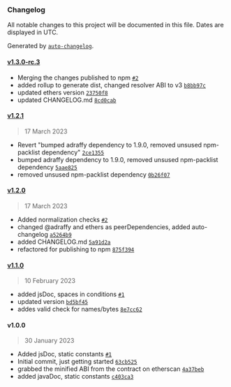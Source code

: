 ### Changelog

All notable changes to this project will be documented in this file. Dates are displayed in UTC.

Generated by [`auto-changelog`](https://github.com/CookPete/auto-changelog).

#### [v1.3.0-rc.3](https://github.com/Linagee-Name-Registrar/lnr-ethers/compare/v1.2.1...v1.3.0-rc.3)

- Merging the changes published to npm [`#2`](https://github.com/Linagee-Name-Registrar/lnr-ethers/pull/2)
- added rollup to generate dist, changed resolver ABI to v3 [`b8bb97c`](https://github.com/Linagee-Name-Registrar/lnr-ethers/commit/b8bb97c6f061adf12310aa64b61e60249897e3ff)
- updated ethers version [`23750f8`](https://github.com/Linagee-Name-Registrar/lnr-ethers/commit/23750f84434ea5c7be8ffba9d93ad354b06deaf3)
- updated CHANGELOG.md [`8cd0cab`](https://github.com/Linagee-Name-Registrar/lnr-ethers/commit/8cd0cab84aac7ae55ec9d9a45aa44cdff084cc00)

#### [v1.2.1](https://github.com/Linagee-Name-Registrar/lnr-ethers/compare/v1.2.0...v1.2.1)

> 17 March 2023

- Revert "bumped adraffy dependency to 1.9.0, removed unsused npm-packlist dependency" [`2ce1355`](https://github.com/Linagee-Name-Registrar/lnr-ethers/commit/2ce135536d57caf2e1c9034e8b5cd3baedd70899)
- bumped adraffy dependency to 1.9.0, removed unsused npm-packlist dependency [`5aae825`](https://github.com/Linagee-Name-Registrar/lnr-ethers/commit/5aae825db2ee9009530cc725f3145af80bba4c88)
- removed unsused npm-packlist dependency [`0b26f07`](https://github.com/Linagee-Name-Registrar/lnr-ethers/commit/0b26f07af1cb7a1857a350be5a831d07a93cc4f2)

#### [v1.2.0](https://github.com/Linagee-Name-Registrar/lnr-ethers/compare/v1.1.0...v1.2.0)

> 17 March 2023

- Added normalization checks [`#2`](https://github.com/Linagee-Name-Registrar/lnr-ethers/pull/2)
- changed @adraffy and ethers as peerDependencies, added auto-changelog [`a5264b9`](https://github.com/Linagee-Name-Registrar/lnr-ethers/commit/a5264b97032f55340f2e9f2034bf5a297075092a)
- added CHANGELOG.md [`5a91d2a`](https://github.com/Linagee-Name-Registrar/lnr-ethers/commit/5a91d2a02adb472982fe5b66fe800819c4989731)
- refactored for publishing to npm [`875f394`](https://github.com/Linagee-Name-Registrar/lnr-ethers/commit/875f394acd056d7f33af7c4e88552c0f87afb590)

#### [v1.1.0](https://github.com/Linagee-Name-Registrar/lnr-ethers/compare/v1.0.0...v1.1.0)

> 10 February 2023

- added jsDoc, spaces in conditions [`#1`](https://github.com/Linagee-Name-Registrar/lnr-ethers/pull/1)
- updated version [`bd5bf45`](https://github.com/Linagee-Name-Registrar/lnr-ethers/commit/bd5bf45cb4b101dbc67447c392c3d82c370223b1)
- addes valid check for names/bytes [`8e7cc62`](https://github.com/Linagee-Name-Registrar/lnr-ethers/commit/8e7cc62f4ea46b912dd6671bb7851e705f5eb581)

#### v1.0.0

> 30 January 2023

- Added jsDoc, static constants [`#1`](https://github.com/Linagee-Name-Registrar/lnr-ethers/pull/1)
- Initial commit, just getting started [`63cb525`](https://github.com/Linagee-Name-Registrar/lnr-ethers/commit/63cb525c53dd45baf520e167aabc5d58b7b5a7fb)
- grabbed the minified ABI from the contract on etherscan [`4a37beb`](https://github.com/Linagee-Name-Registrar/lnr-ethers/commit/4a37bebaa7af233b7eb7822138c22f58fa53cab3)
- added javaDoc, static constants [`c403ca3`](https://github.com/Linagee-Name-Registrar/lnr-ethers/commit/c403ca3c153dd6594c7b5a8c4f5e3d90b02af334)
